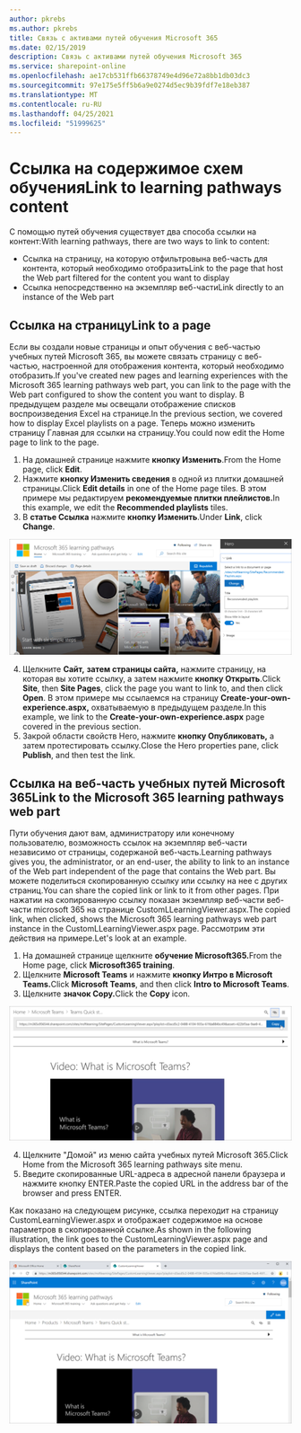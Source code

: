 ```yaml
---
author: pkrebs
ms.author: pkrebs
title: Связь с активами путей обучения Microsoft 365
ms.date: 02/15/2019
description: Связь с активами путей обучения Microsoft 365
ms.service: sharepoint-online
ms.openlocfilehash: ae17cb531ffb66378749e4d96e72a8bb1db03dc3
ms.sourcegitcommit: 97e175e5ff5b6a9e0274d5ec9b39fdf7e18eb387
ms.translationtype: MT
ms.contentlocale: ru-RU
ms.lasthandoff: 04/25/2021
ms.locfileid: "51999625"
---
```

# <a name="link-to-learning-pathways-content"></a><span data-ttu-id="498e1-103">Ссылка на содержимое схем обучения</span><span class="sxs-lookup"><span data-stu-id="498e1-103">Link to learning pathways content</span></span>

<span data-ttu-id="498e1-104">С помощью путей обучения существует два способа ссылки на контент:</span><span class="sxs-lookup"><span data-stu-id="498e1-104">With learning pathways, there are two ways to link to content:</span></span>

- <span data-ttu-id="498e1-105">Ссылка на страницу, на которую отфильтровына веб-часть для контента, который необходимо отобразить</span><span class="sxs-lookup"><span data-stu-id="498e1-105">Link to the page that host the Web part filtered for the content you want to display</span></span> 
- <span data-ttu-id="498e1-106">Ссылка непосредственно на экземпляр веб-части</span><span class="sxs-lookup"><span data-stu-id="498e1-106">Link directly to an instance of the Web part</span></span>

## <a name="link-to-a-page"></a><span data-ttu-id="498e1-107">Ссылка на страницу</span><span class="sxs-lookup"><span data-stu-id="498e1-107">Link to a page</span></span>

<span data-ttu-id="498e1-108">Если вы создали новые страницы и опыт обучения с веб-частью учебных путей Microsoft 365, вы можете связать страницу с веб-частью, настроенной для отображения контента, который необходимо отобразить.</span><span class="sxs-lookup"><span data-stu-id="498e1-108">If you've created new pages and learning experiences with the Microsoft 365 learning pathways web part, you can link to the page with the Web part configured to show the content you want to display.</span></span> <span data-ttu-id="498e1-109">В предыдущем разделе мы освещали отображение списков воспроизведения Excel на странице.</span><span class="sxs-lookup"><span data-stu-id="498e1-109">In the previous section, we covered how to display Excel playlists on a page.</span></span> <span data-ttu-id="498e1-110">Теперь можно изменить страницу Главная для ссылки на страницу.</span><span class="sxs-lookup"><span data-stu-id="498e1-110">You could now edit the Home page to link to the page.</span></span> 

1. <span data-ttu-id="498e1-111">На домашней странице нажмите **кнопку Изменить**.</span><span class="sxs-lookup"><span data-stu-id="498e1-111">From the Home page, click **Edit**.</span></span>
2. <span data-ttu-id="498e1-112">Нажмите **кнопку Изменить сведения** в одной из плитки домашней страницы.</span><span class="sxs-lookup"><span data-stu-id="498e1-112">Click **Edit details** in one of the Home page tiles.</span></span> <span data-ttu-id="498e1-113">В этом примере мы редактируем **рекомендуемые плитки плейлистов.**</span><span class="sxs-lookup"><span data-stu-id="498e1-113">In this example, we edit the **Recommended playlists** tiles.</span></span>
3. <span data-ttu-id="498e1-114">В **статье Ссылка** нажмите **кнопку Изменить**.</span><span class="sxs-lookup"><span data-stu-id="498e1-114">Under **Link**, click **Change**.</span></span>

![cg-linktopage.png](media/cg-linktopage.png)

4. <span data-ttu-id="498e1-116">Щелкните **Сайт,** **затем страницы сайта,** нажмите страницу, на которая вы хотите ссылку, а затем нажмите **кнопку Открыть**.</span><span class="sxs-lookup"><span data-stu-id="498e1-116">Click **Site**, then **Site Pages**, click the page you want to link to, and then click **Open**.</span></span> <span data-ttu-id="498e1-117">В этом примере мы ссылаемся на страницу **Create-your-own-experience.aspx,** охватываемую в предыдущем разделе.</span><span class="sxs-lookup"><span data-stu-id="498e1-117">In this example, we link to the **Create-your-own-experience.aspx** page covered in the previous section.</span></span>
5. <span data-ttu-id="498e1-118">Закрой области свойств Hero, нажмите **кнопку Опубликовать,** а затем протестировать ссылку.</span><span class="sxs-lookup"><span data-stu-id="498e1-118">Close the Hero properties pane, click **Publish**, and then test the link.</span></span> 

## <a name="link-to-the-microsoft-365-learning-pathways-web-part"></a><span data-ttu-id="498e1-119">Ссылка на веб-часть учебных путей Microsoft 365</span><span class="sxs-lookup"><span data-stu-id="498e1-119">Link to the Microsoft 365 learning pathways web part</span></span>
<span data-ttu-id="498e1-120">Пути обучения дают вам, администратору или конечному пользователю, возможность ссылок на экземпляр веб-части независимо от страницы, содержаной веб-часть.</span><span class="sxs-lookup"><span data-stu-id="498e1-120">Learning pathways gives you, the administrator, or an end-user, the ability to link to an instance of the Web part independent of the page that contains the Web part.</span></span> <span data-ttu-id="498e1-121">Вы можете поделиться скопированную ссылку или ссылку на нее с других страниц.</span><span class="sxs-lookup"><span data-stu-id="498e1-121">You can share the copied link or link to it from other pages.</span></span> <span data-ttu-id="498e1-122">При нажатии на скопированную ссылку показан экземпляр веб-части веб-части microsoft 365 на странице CustomLLearningViewer.aspx.</span><span class="sxs-lookup"><span data-stu-id="498e1-122">The copied link, when clicked, shows the Microsoft 365 learning pathways web part instance in the CustomLLearningViewer.aspx page.</span></span> <span data-ttu-id="498e1-123">Рассмотрим эти действия на примере.</span><span class="sxs-lookup"><span data-stu-id="498e1-123">Let's look at an example.</span></span> 

1. <span data-ttu-id="498e1-124">На домашней странице щелкните **обучение Microsoft365.**</span><span class="sxs-lookup"><span data-stu-id="498e1-124">From the Home page, click **Microsoft365 training**.</span></span>
2. <span data-ttu-id="498e1-125">Щелкните **Microsoft Teams** и нажмите **кнопку Интро в Microsoft Teams.**</span><span class="sxs-lookup"><span data-stu-id="498e1-125">Click **Microsoft Teams**, and then click **Intro to Microsoft Teams**.</span></span>
3. <span data-ttu-id="498e1-126">Щелкните **значок Copy.**</span><span class="sxs-lookup"><span data-stu-id="498e1-126">Click the **Copy** icon.</span></span>

![cg-linktowebpart.png](media/cg-linktowebpart.png)

4. <span data-ttu-id="498e1-128">Щелкните "Домой" из меню сайта учебных путей Microsoft 365.</span><span class="sxs-lookup"><span data-stu-id="498e1-128">Click Home from the Microsoft 365 learning pathways site menu.</span></span>
5. <span data-ttu-id="498e1-129">Введите скопированные URL-адреса в адресной панели браузера и нажмите кнопку ENTER.</span><span class="sxs-lookup"><span data-stu-id="498e1-129">Paste the copied URL in the address bar of the browser and press ENTER.</span></span> 

<span data-ttu-id="498e1-130">Как показано на следующем рисунке, ссылка переходит на страницу CustomLearningViewer.aspx и отображает содержимое на основе параметров в скопированной ссылке.</span><span class="sxs-lookup"><span data-stu-id="498e1-130">As shown in the following illustration, the link goes to the CustomLearningViewer.aspx page and displays the content based on the parameters in the copied link.</span></span> 

![cg-linktowebpartviewer.png](media/cg-linktowebpartviewer.png)

